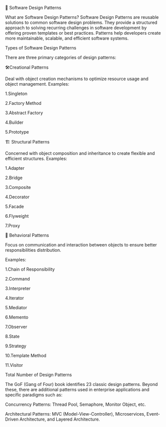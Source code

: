 🧩 Software Design Patterns

What are Software Design Patterns?
Software Design Patterns are reusable solutions to common software design problems. They provide a structured approach to solving recurring challenges in software development by offering proven templates or best practices. Patterns help developers create more maintainable, scalable, and efficient software systems.

Types of Software Design Patterns

There are three primary categories of design patterns:

🛠️Creational Patterns

Deal with object creation mechanisms to optimize resource usage and object management.
Examples:

1.Singleton

2.Factory Method

3.Abstract Factory

4.Builder

5.Prototype

🏗️ Structural Patterns

Concerned with object composition and inheritance to create flexible and efficient structures.
Examples:

1.Adapter

2.Bridge

3.Composite

4.Decorator

5.Facade

6.Flyweight

7.Proxy


🧠 Behavioral Patterns

Focus on communication and interaction between objects to ensure better responsibilities distribution.

Examples:

1.Chain of Responsibility

2.Command

3.Interpreter

4.Iterator

5.Mediator

6.Memento

7.Observer

8.State

9.Strategy

10.Template Method

11.Visitor


Total Number of Design Patterns

The GoF (Gang of Four) book identifies 23 classic design patterns. Beyond these, there are additional patterns used in enterprise applications and specific paradigms such as:

Concurrency Patterns: Thread Pool, Semaphore, Monitor Object, etc.

Architectural Patterns: MVC (Model-View-Controller), Microservices, Event-Driven Architecture, and Layered Architecture.
